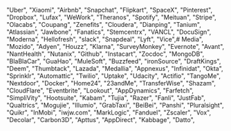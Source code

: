 "Uber",
"Xiaomi",
"Airbnb",
"Snapchat",
"Flipkart",
"SpaceX",
"Pinterest",
"Dropbox",
"Lufax",
"WeWork",
"Theranos",
"Spotify",
"Meituan",
"Stripe",
"Olacabs",
"Coupang",
"Zenefits",
"Cloudera",
"Dianping",
"Tanium",
"Atlassian",
"Jawbone",
"Fanatics",
"Stemcentrx",
"VANCL",
"DocuSign",
"Moderna",
"Hellofresh",
"slack",
"Snapdeal",
"Lyft",
"Vice",# Media",
"Mozido",
"Adyen",
"Houzz",
"Klarna",
"SurveyMonkey",
"Evernote",
"Avant",
"NantHealth",
"Nutanix",
"Github",
"Instacart",
"Zocdoc",
"MongoDB",
"BlaBlaCar",
"GuaHao",
"MuleSoft",
"Buzzfeed",
"ironSource",
"DraftKings",
"Deem",
"Thumbtack",
"Lazada",
"Medallia",
"Appnexus",
"Infinidat",
"Okta",
"Sprinklr",
"Automattic",
"Twilio",
"Uptake",
"Udacity",
"Actifio",
"TangoMe",
"Nextdoor",
"Docker",
"Home24",
"23andMe",
"TransferWise",
"Shazam",
"CloudFlare",
"Eventbrite",
"Lookout",
"AppDynamics",
"Farfetch",
"SimpliVity",
"Hootsuite",
"Kabam",
"Tujia",
"Razer",
"Fanli",
"JustFab",
"Qualtrics",
"Mogujie",
"Illumio",
"GrabTaxi",
"BeiBei",
"Panshi",
"Pluralsight",
"Quikr",
"InMobi",
"iwjw.com",
"MarkLogic",
"Fanduel",
"Zscaler",
"Vox",
"Decolar",
"Carbon3D",
"Apttus",
"AppDirect",
"Kabbage",
"Datto",
